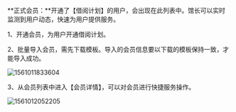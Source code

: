 **正式会员：**开通了【借阅计划】的用户，会出现在此列表中。馆长可以实时监测到用户动态，快速为用户提供服务。

1、开通会员，为用户开通借阅计划。

2、批量导入会员，需先下载模板。导入的会员信息要以下载的模板保持一致，才能导入成功。

![1561011833604](C:\Users\Administrator\AppData\Roaming\Typora\typora-user-images\1561011833604.png)



3、从会员列表中进入【会员详情】，可以对会员进行快捷服务操作。

![1561012052205](C:\Users\Administrator\AppData\Roaming\Typora\typora-user-images\1561012052205.png)